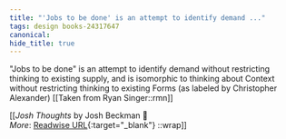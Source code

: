 ```yaml
---
title: "'Jobs to be done' is an attempt to identify demand ..."
tags: design books-24317647
canonical: 
hide_title: true
---
```


"Jobs to be done" is an attempt to identify demand without restricting thinking to existing supply, and is isomorphic to thinking about Context without restricting thinking to existing Forms (as labeled by Christopher Alexander)
[[Taken from Ryan Singer::rmn]]


[[<cite>_Josh Thoughts_</cite> by Josh Beckman 📕<br>
_More_: [Readwise URL](https://readwise.io/open/475099984){:target="_blank"}
::wrap]]